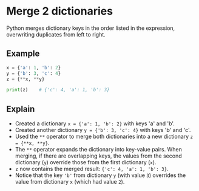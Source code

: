 # Merge 2 dictionaries
Python merges dictionary keys in the order listed in the expression, overwriting duplicates from left to right.

## Example
```python
x = {'a': 1, 'b': 2}
y = {'b': 3, 'c': 4}
z = {**x, **y}

print(z)    # {'c': 4, 'a': 1, 'b': 3}
```

## Explain
- Created a dictionary `x = {'a': 1, 'b': 2}` with keys 'a' and 'b'.
- Created another dictionary `y = {'b': 3, 'c': 4}` with keys 'b' and 'c'.
- Used the `**` operator to merge both dictionaries into a new dictionary `z = {**x, **y}`.
- The `**` operator expands the dictionary into key-value pairs. When merging, if there are overlapping keys, the values from the second dictionary (`y`) override those from the first dictionary (`x`).
- `z` now contains the merged result: `{'c': 4, 'a': 1, 'b': 3}`.
- Notice that the key `'b'` from dictionary `y` (with value `3`) overrides the value from dictionary `x` (which had value `2`).
